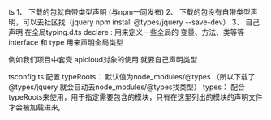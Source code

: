 ts
1、 下载的包就自带类型声明 (与npm一同发布)
2、 下载的包没有自带类型声明，可以去社区找（jquery npm install @types/jquery --save-dev）
3、 自己声明 在全局typing.d.ts
declare : 用来定义一些全局的 变量、方法、类等等 
interface 和 type 用来声明全局类型

例如我们项目中套壳 apicloud对象的使用 就要自己声明类型



tsconfig.ts 配置
typeRoots： 默认值为node_modules/@types （所以下载了@types/jquery 就会自动去node_modules/@types找类型）
types： 配合typeRoots来使用，用于指定需要包含的模块，只有在这里列出的模块的声明文件才会被加载进来,
